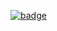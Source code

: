 [![badge](https://www.codewars.com/users/nothub/badges/small)](https://www.codewars.com/users/nothub)
